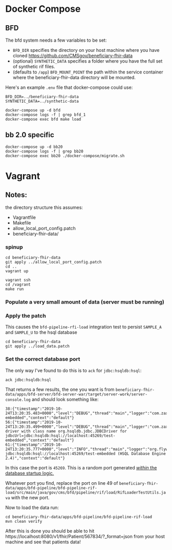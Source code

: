 # Docker Compose

## BFD
The bfd system needs a few variables to be set:
- `BFD_DIR` specifies the directory on your host machine where you have cloned https://github.com/CMSgov/beneficiary-fhir-data
- (optional) `SYNTHETIC_DATA` specifies a folder where you have the full set of synthetic rif files.
- (defaults to `/app`) `BFD_MOUNT_POINT` the path within the service container where the beneficiary-fhir-data directory will be mounted.

Here's an example `.env` file that docker-compose could use:
```
BFD_DIR=../beneficiary-fhir-data
SYNTHETIC_DATA=../synthetic-data
```

```
docker-compose up -d bfd
docker-compose logs -f | grep bfd_1
docker-compose exec bfd make load
```

## bb 2.0 specific
```
docker-compose up -d bb20
docker-compose logs -f | grep bb20
docker-compose exec bb20 ./docker-compose/migrate.sh
```


# Vagrant

## Notes:

the directory structure this assumes:

- Vagrantfile
- Makefile
- allow_local_port_config.patch 
- beneficiary-fhir-data/

### spinup
```
cd beneficiary-fhir-data
git apply ../allow_local_port_config.patch
cd ..
vagrant up
```
```
vagrant ssh
cd /vagrant
make run
```

### Populate a very small amount of data (server must be running)

### Apply the patch
This causes the `bfd-pipeline-rfi-load` integration test to persist `SAMPLE_A` and `SAMPLE_U` to the hsql database
```
cd beneficiary-fhir-data
git apply ../load_data.patch
```
### Set the correct database port
The only way I've found to do this is to `ack` for `jdbc:hsqldb:hsql`:
```
ack jdbc:hsqldb:hsql
```
That returns a few results, the one you want is from `beneficiary-fhir-data/apps/bfd-server/bfd-server-war/target/server-work/server-console.log` and should look something like:
```
38:{"timestamp":"2019-10-24T13:20:35.483+0000","level":"DEBUG","thread":"main","logger":"com.zaxxer.hikari.HikariConfig","message":"jdbcUrl.........................jdbc:hsqldb:hsql://localhost:45269/test-embedded","context":"default"}
56:{"timestamp":"2019-10-24T13:20:35.499+0000","level":"DEBUG","thread":"main","logger":"com.zaxxer.hikari.util.DriverDataSource","message":"Loaded driver with class name org.hsqldb.jdbc.JDBCDriver for jdbcUrl=jdbc:hsqldb:hsql://localhost:45269/test-embedded","context":"default"}
61:{"timestamp":"2019-10-24T13:20:35.777+0000","level":"INFO","thread":"main","logger":"org.flywaydb.core.internal.dbsupport.DbSupportFactory","message":"Database: jdbc:hsqldb:hsql://localhost:45269/test-embedded (HSQL Database Engine 2.4)","context":"default"}
```
In this case the port is `45269`. This is a random port generated [_within_ the database startup logic.](https://github.com/CMSgov/beneficiary-fhir-data/blob/master/apps/bfd-server/bfd-server-war/src/main/java/gov/cms/bfd/server/war/SpringConfiguration.java#L145)

Whatever port you find, replace the port on line 49 of `beneficiary-fhir-data/apps/bfd-pipeline/bfd-pipeline-rif-load/src/main/java/gov/cms/bfd/pipeline/rif/load/RifLoaderTestUtils.java` with the new port.


Now to load the data run:
```
cd beneficiary-fhir-data/apps/bfd-pipeline/bfd-pipeline-rif-load
mvn clean verify
```

After this is done you should be able to hit https://localhost:8080/v1/fhir/Patient/567834/?_format=json from your host machine and see that patients data!



